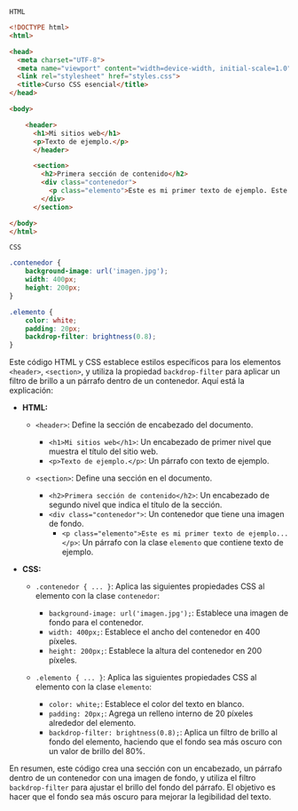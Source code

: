 `HTML`

```html
<!DOCTYPE html>
<html>

<head>
  <meta charset="UTF-8">
  <meta name="viewport" content="width=device-width, initial-scale=1.0">
  <link rel="stylesheet" href="styles.css">
  <title>Curso CSS esencial</title>
</head>

<body>

    <header>
      <h1>Mi sitios web</h1>
      <p>Texto de ejemplo.</p>
      </header>

      <section>
        <h2>Primera sección de contenido</h2>
        <div class="contenedor">
          <p class="elemento">Este es mi primer texto de ejemplo. Este es mi primer texto de ejemplo. Este es mi primer texto de ejemplo.</p>
        </div>
      </section>

</body>
</html>
```
`CSS`

```css
.contenedor {
    background-image: url('imagen.jpg');
    width: 400px;
    height: 200px;
}

.elemento {
    color: white;
    padding: 20px;
    backdrop-filter: brightness(0.8);
}
```
Este código HTML y CSS establece estilos específicos para los elementos `<header>`, `<section>`, y utiliza la propiedad `backdrop-filter` para aplicar un filtro de brillo a un párrafo dentro de un contenedor. Aquí está la explicación:

- **HTML:**
  - `<header>`: Define la sección de encabezado del documento.
    - `<h1>Mi sitios web</h1>`: Un encabezado de primer nivel que muestra el título del sitio web.
    - `<p>Texto de ejemplo.</p>`: Un párrafo con texto de ejemplo.

  - `<section>`: Define una sección en el documento.
    - `<h2>Primera sección de contenido</h2>`: Un encabezado de segundo nivel que indica el título de la sección.
    - `<div class="contenedor">`: Un contenedor que tiene una imagen de fondo.
      - `<p class="elemento">Este es mi primer texto de ejemplo...</p>`: Un párrafo con la clase `elemento` que contiene texto de ejemplo.

- **CSS:**
  - `.contenedor { ... }`: Aplica las siguientes propiedades CSS al elemento con la clase `contenedor`:
    - `background-image: url('imagen.jpg');`: Establece una imagen de fondo para el contenedor.
    - `width: 400px;`: Establece el ancho del contenedor en 400 píxeles.
    - `height: 200px;`: Establece la altura del contenedor en 200 píxeles.

  - `.elemento { ... }`: Aplica las siguientes propiedades CSS al elemento con la clase `elemento`:
    - `color: white;`: Establece el color del texto en blanco.
    - `padding: 20px;`: Agrega un relleno interno de 20 píxeles alrededor del elemento.
    - `backdrop-filter: brightness(0.8);`: Aplica un filtro de brillo al fondo del elemento, haciendo que el fondo sea más oscuro con un valor de brillo del 80%.

En resumen, este código crea una sección con un encabezado, un párrafo dentro de un contenedor con una imagen de fondo, y utiliza el filtro `backdrop-filter` para ajustar el brillo del fondo del párrafo. El objetivo es hacer que el fondo sea más oscuro para mejorar la legibilidad del texto.
